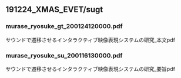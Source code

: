 ## 191224_XMAS_EVET/sugt

### murase_ryosuke_gt_200124120000.pdf

サウンドで遷移させるインタラクティブ映像表現システムの研究_本文pdf

### murase_ryosuke_su_200116130000.pdf

サウンドで遷移させるインタラクティブ映像表現システムの研究_要旨pdf
